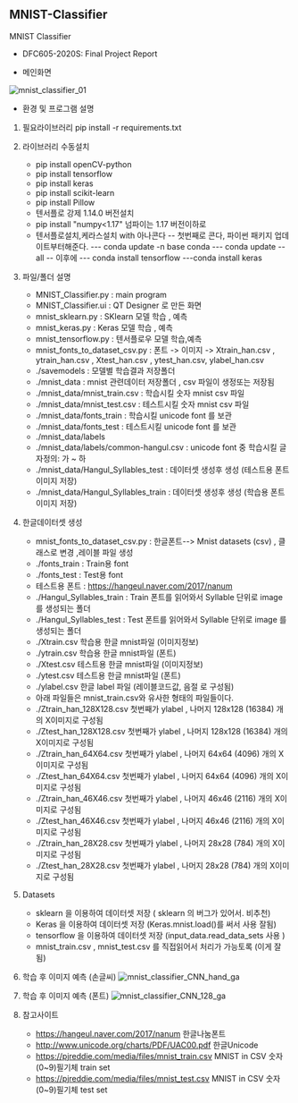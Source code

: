 ## MNIST-Classifier
MNIST Classifier

* DFC605-2020S: Final Project Report 

* 메인화면

![mnist_classifier_01](https://user-images.githubusercontent.com/59309187/85819989-3cc6a580-b7b0-11ea-89fa-6a4e12e744fd.png)


* 환경 및 프로그램 설명 
1) 필요라이브러리
   pip install -r requirements.txt
   
2) 라이브러리 수동설치   
   - pip install openCV-python
   - pip install tensorflow
   - pip install keras
   - pip install scikit-learn
   - pip install Pillow
   - 텐서플로 강제 1.14.0 버전설치
   - pip install "numpy<1.17"  넘파이는 1.17 버전이하로
   - 텐서플로설치,케라스설치 with 아나콘다
      -- 첫번째로 콘다, 파이썬 패키지 업데이트부터해준다.
      ---  conda update -n base conda
      ---  conda update --all
      --  이후에
        --- conda install tensorflow
        ---conda install keras

3) 파일/폴더 설명
     - MNIST_Classifier.py           : main program
     - MNIST_Classifier.ui           : QT Designer 로 만든 화면
     - mnist_sklearn.py              : SKlearn  모델 학습 , 예측
     - mnist_keras.py                : Keras    모델 학습 , 예측
     - mnist_tensorflow.py           : 텐서플로우 모델 학습,예측
     - mnist_fonts_to_dataset_csv.py : 폰트 -> 이미지 -> Xtrain_han.csv , ytrain_han.csv , Xtest_han.csv , ytest_han.csv, ylabel_han.csv
     - ./savemodels                  : 모델별 학습결과 저장폴더
     - ./mnist_data                  : mnist 관련데이터 저장폴더 , csv 파일이 생정또는 저장됨
     - ./mnist_data/mnist_train.csv  : 학습시킬 숫자 mnist csv 파일
     - ./mnist_data/mnist_test.csv   : 테스트시킬 숫자 mnist csv 파일
     - ./mnist_data/fonts_train      : 학습시킬 unicode font 를 보관
     - ./mnist_data/fonts_test       : 테스트시킬 unicode font 를 보관
     - ./mnist_data/labels                      
     - ./mnist_data/labels/common-hangul.csv   : unicode font 중 학습시킬 글자정의: 가 ~ 하
     - ./mnist_data/Hangul_Syllables_test  : 데이터셋 생성후 생성 (테스트용 폰트이미지 저장)
     - ./mnist_data/Hangul_Syllables_train : 데이터셋 생성후 생성 (학습용 폰트이미지 저장)

4) 한글데이터셋 생성
      - mnist_fonts_to_dataset_csv.py : 한글폰트--> Mnist datasets (csv) , 클래스로 변경 ,레이블 파일 생성
      - ./fonts_train : Train용 font   
      - ./fonts_test  : Test용 font    
      - 테스트용 폰트 : https://hangeul.naver.com/2017/nanum
      - ./Hangul_Syllables_train : Train 폰트를 읽어와서 Syllable 단위로 image 를 생성되는 폴더
      - ./Hangul_Syllables_test  : Test  폰트를 읽어와서 Syllable 단위로 image 를 생성되는 폴더
      - ./Xtrain.csv 학습용 한글 mnist파일 (이미지정보)
      - ./ytrain.csv 학습용 한글 mnist파일 (폰트)
      - ./Xtest.csv 테스트용 한글 mnist파일 (이미지정보)
      - ./ytest.csv 테스트용 한글 mnist파일 (폰트)
      - ./ylabel.csv 한글 label 파일 (레이블코드값, 음절 로 구성됨)
      - 아래 파일들은 mnist_train.csv와 유사한 형태의 파일들이다.
      - ./Ztrain_han_128X128.csv     첫번째가 ylabel , 나머지 128x128 (16384) 개의 X이미지로 구성됨 
      - ./Ztest_han_128X128.csv      첫번째가 ylabel , 나머지 128x128 (16384) 개의 X이미지로 구성됨 
      - ./Ztrain_han_64X64.csv      첫번째가 ylabel , 나머지 64x64 (4096) 개의 X이미지로 구성됨 
      - ./Ztest_han_64X64.csv       첫번째가 ylabel , 나머지 64x64 (4096) 개의 X이미지로 구성됨 
      - ./Ztrain_han_46X46.csv     첫번째가 ylabel , 나머지 46x46 (2116) 개의 X이미지로 구성됨 
      - ./Ztest_han_46X46.csv      첫번째가 ylabel , 나머지 46x46 (2116) 개의 X이미지로 구성됨 
      - ./Ztrain_han_28X28.csv      첫번째가 ylabel , 나머지 28x28 (784) 개의 X이미지로 구성됨 
      - ./Ztest_han_28X28.csv      첫번째가 ylabel , 나머지 28x28 (784) 개의 X이미지로 구성됨 
      
      
5) Datasets 
     - sklearn 을 이용하여 데이터셋 저장  ( sklearn 의 버그가 있어서. 비추천)
     - Keras   을 이용하여 데이터셋 저장  (Keras.mnist.load()를 써서 사용 잘됨)
     - tensorflow 을 이용하여 데이터셋 저장 (input_data.read_data_sets 사용 )
     - mnist_train.csv , mnist_test.csv 를 직접읽어서 처리가 가능토록 (이게 잘됨)
     
6) 학습 후 이미지 예측 (손글씨)
![mnist_classifier_CNN_hand_ga](https://user-images.githubusercontent.com/59309187/85803723-c3648e00-b782-11ea-8d11-48c7e3655347.png)

7) 학습 후 이미지 예측 (폰트)
![mnist_classifier_CNN_128_ga](https://user-images.githubusercontent.com/59309187/85803736-cc555f80-b782-11ea-914c-35e8a5639e62.png)


8) 참고사이트
   -  https://hangeul.naver.com/2017/nanum  한글나눔폰트
   -  http://www.unicode.org/charts/PDF/UAC00.pdf 한글Unicode
   -  https://pjreddie.com/media/files/mnist_train.csv  MNIST in CSV 숫자(0~9)필기체 train set 
   -  https://pjreddie.com/media/files/mnist_test.csv   MNIST in CSV 숫자(0~9)필기체 test set
